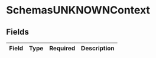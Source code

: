 # SchemasUNKNOWNContext


## Fields

| Field       | Type        | Required    | Description |
| ----------- | ----------- | ----------- | ----------- |
